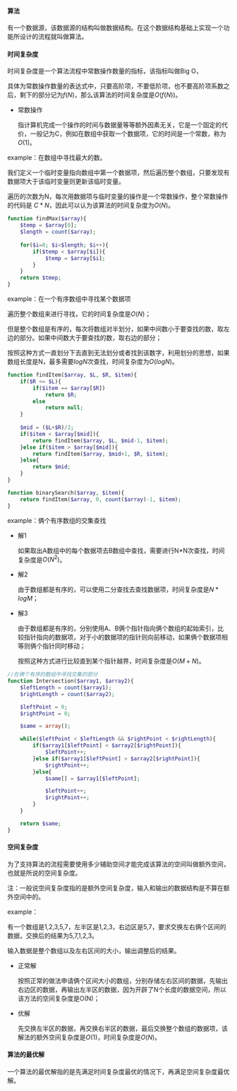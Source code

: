 #### 算法

有一个数据源，该数据源的结构叫做数据结构。在这个数据结构基础上实现一个功能所设计的流程就叫做算法。



#### 时间复杂度

时间复杂度是一个算法流程中常数操作数量的指标，该指标叫做Big O，

具体为常数操作数量的表达式中，只要高阶项，不要低阶项，也不要高阶项系数之后，剩下的部分记为$f(N)$，那么该算法的时间复杂度是$O(f(N))$。

- 常数操作

  指计算机完成一个操作的时间与数据量等等额外因素无关，它是一个固定的代价，一般记为C，例如在数组中获取一个数据项，它的时间是一个常数，称为$O(1)$。



example：在数组中寻找最大的数。

我们定义一个临时变量指向数组中第一个数据项，然后遍历整个数组，只要发现有数据项大于该临时变量则更新该临时变量。

遍历的次数为N，每次用数据项与临时变量的操作是一个常数操作，整个常数操作的代码是 $C * N$，因此可以认为该算法的时间复杂度为$O(N)$。

```php
function findMax($array){
    $temp = $array[0];
    $length = count($array);
    
    for($i=0; $i<$length; $i++){
        if($temp < $array[$i]){
            $temp = $array[$i];
        }
    }
    return $tmep;
}
```



example：在一个有序数组中寻找某个数据项

遍历整个数组来进行寻找，它的时间复杂度是$O(N)$；

但是整个数组是有序的，每次将数组对半划分，如果中间数小于要查找的数，取左边的部分。如果中间数大于要查找的数，取右边的部分；

按照这种方式一直划分下去直到无法划分或者找到该数字，利用划分的思想，如果数组长度是N，最多需要$logN$次查找，时间复杂度为$O(logN)$。

```php
function findItem($array, $L, $R, $item){
    if($R <= $L){
        if($item == $array[$R])
            return $R;
        else
            return null;
    }
    
    $mid = ($L+$R)/2;
    if($item < $array[$mid]){
        return findItem($array, $L, $mid-1, $item);
    }else if($item > $array[$mid]){
        return findItem($array, $mid+1, $R, $item);
    }else{
        return $mid;
    }
}

function binarySearch($array, $item){
    return findItem($array, 0, count($array)-1, $item);
}
```



example：俩个有序数组的交集查找

- 解1

  如果取出A数组中的每个数据项去B数组中查找，需要进行N*N次查找，时间复杂度是$O(N^2)$。

- 解2

  由于数组都是有序的，可以使用二分查找去查找数据项，时间复杂度是$N*logM$；

- 解3

  由于数组都是有序的，分别使用A、B俩个指针指向俩个数组的起始索引，比较指针指向的数据项，对于小的数据项的指针则向前移动，如果俩个数据项相等则俩个指针同时移动；

  按照这种方式进行比较直到某个指针越界，时间复杂度是$O(M+N)$。

```php
//在俩个有序的数组中寻找交集的部分
function Intersection($array1, $array2){
    $leftLength = count($array1);
    $rightLength = count($array2);

    $leftPoint = 0;
    $rightPoint = 0;

    $same = array();

    while($leftPoint < $leftLength && $rightPoint < $rightLength){
        if($array1[$leftPoint] < $array2[$rightPoint]){
            $leftPoint++;
        }else if($array1[$leftPoint] > $array2[$rightPoint]){
            $rightPoint++;
        }else{
            $same[] = $array1[$leftPoint];

            $leftPoint++;
            $rightPoint++;
        }
    }

    return $same;
}
```



#### 空间复杂度

为了支持算法的流程需要使用多少辅助空间才能完成该算法的空间叫做额外空间，也就是所说的空间复杂度。

注：一般说空间复杂度指的是额外空间复杂度，输入和输出的数据结构是不算在额外空间中的。



example：

有一个数组是1,2,3,5,7，左半区是1,2,3，右边区是5,7，要求交换左右俩个区间的数据，交换后的结果为5,7,1,2,3。

输入数据是整个数组以及左右区间的大小，输出调整后的结果。

- 正常解

  按照正常的做法申请俩个区间大小的数组，分别存储左右区间的数据，先输出右边区的数据，再输出左半区的数据，因为开辟了N个长度的数据空间，所以该方法的空间复杂度是O(N)；

- 优解

  先交换左半区的数据，再交换右半区的数据，最后交换整个数组的数据项，该解法的额外空间复杂度是$O(1)$，时间复杂度是$O(N)$。



#### 算法的最优解

一个算法的最优解指的是先满足时间复杂度最优的情况下，再满足空间复杂度最优解。